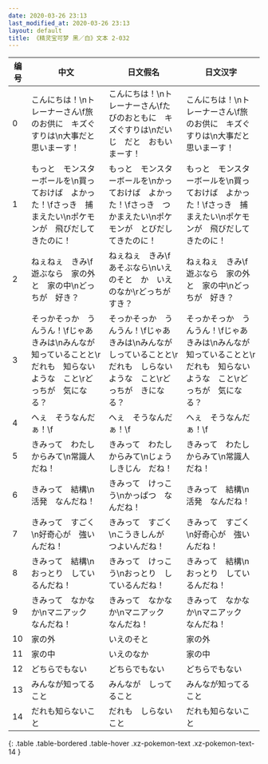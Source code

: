 ```yaml
---
date: 2020-03-26 23:13
last_modified_at: 2020-03-26 23:13
layout: default
title: 《精灵宝可梦 黑／白》文本 2-032
---
```

| 编号 | 中文 | 日文假名 | 日文汉字 |
| ---- | ---- | ---- | --- |
| 0 | こんにちは！\nトレーナーさん\f旅のお供に　キズぐすりは\n大事だと　思いまーす！ | こんにちは！\nトレーナーさん\fたびのおともに　キズぐすりは\nだいじ　だと　おもいまーす！ | こんにちは！\nトレーナーさん\f旅のお供に　キズぐすりは\n大事だと　思いまーす！ |
| 1 | もっと　モンスターボールを\n買っておけば　よかった！\fさっき　捕まえたい\nポケモンが　飛びだしてきたのに！ | もっと　モンスターボールを\nかっておけば　よかった！\fさっき　つかまえたい\nポケモンが　とびだしてきたのに！ | もっと　モンスターボールを\n買っておけば　よかった！\fさっき　捕まえたい\nポケモンが　飛びだしてきたのに！ |
| 2 | ねぇねぇ　きみ\f遊ぶなら　家の外と　家の中\nどっちが　好き？ | ねぇねぇ　きみ\fあそぶなら\nいえのそと　か　いえのなか\rどっちが　すき？ | ねぇねぇ　きみ\f遊ぶなら　家の外と　家の中\nどっちが　好き？ |
| 3 | そっかそっか　うんうん！\fじゃあ　きみは\nみんなが　知っていることと\rだれも　知らないような　こと\rどっちが　気になる？ | そっかそっか　うんうん！\fじゃあ　きみは\nみんなが　しっていることと\rだれも　しらないような　こと\rどっちが　きになる？ | そっかそっか　うんうん！\fじゃあ　きみは\nみんなが　知っていることと\rだれも　知らないような　こと\rどっちが　気になる？ |
| 4 | へぇ　そうなんだぁ！\f | へぇ　そうなんだぁ！\f | へぇ　そうなんだぁ！\f |
| 5 | きみって　わたしからみて\n常識人　だね！ | きみって　わたしからみて\nじょうしきじん　だね！ | きみって　わたしからみて\n常識人　だね！ |
| 6 | きみって　結構\n活発　なんだね！ | きみって　けっこう\nかっぱつ　なんだね！ | きみって　結構\n活発　なんだね！ |
| 7 | きみって　すごく\n好奇心が　強いんだね！ | きみって　すごく\nこうきしんが　つよいんだね！ | きみって　すごく\n好奇心が　強いんだね！ |
| 8 | きみって　結構\nおっとり　しているんだね！ | きみって　けっこう\nおっとり　しているんだね！ | きみって　結構\nおっとり　しているんだね！ |
| 9 | きみって　なかなか\nマニアック　なんだね！ | きみって　なかなか\nマニアック　なんだね！ | きみって　なかなか\nマニアック　なんだね！ |
| 10 | 家の外 | いえのそと | 家の外 |
| 11 | 家の中 | いえのなか | 家の中 |
| 12 | どちらでもない | どちらでもない | どちらでもない |
| 13 | みんなが知ってること | みんなが　しってること | みんなが知ってること |
| 14 | だれも知らないこと | だれも　しらないこと | だれも知らないこと |
{: .table .table-bordered .table-hover .xz-pokemon-text .xz-pokemon-text-14 }
